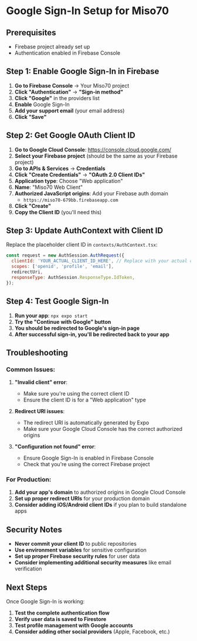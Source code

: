 # Google Sign-In Setup for Miso70

## Prerequisites
- Firebase project already set up
- Authentication enabled in Firebase Console

## Step 1: Enable Google Sign-In in Firebase

1. **Go to Firebase Console** → Your Miso70 project
2. **Click "Authentication"** → **"Sign-in method"**
3. **Click "Google"** in the providers list
4. **Enable** Google Sign-In
5. **Add your support email** (your email address)
6. **Click "Save"**

## Step 2: Get Google OAuth Client ID

1. **Go to Google Cloud Console**: https://console.cloud.google.com/
2. **Select your Firebase project** (should be the same as your Firebase project)
3. **Go to APIs & Services** → **Credentials**
4. **Click "Create Credentials"** → **"OAuth 2.0 Client IDs"**
5. **Application type**: Choose "Web application"
6. **Name**: "Miso70 Web Client"
7. **Authorized JavaScript origins**: Add your Firebase auth domain
   - `https://miso70-679bb.firebaseapp.com`
8. **Click "Create"**
9. **Copy the Client ID** (you'll need this)

## Step 3: Update AuthContext with Client ID

Replace the placeholder client ID in `contexts/AuthContext.tsx`:

```javascript
const request = new AuthSession.AuthRequest({
  clientId: 'YOUR_ACTUAL_CLIENT_ID_HERE', // Replace with your actual client ID
  scopes: ['openid', 'profile', 'email'],
  redirectUri,
  responseType: AuthSession.ResponseType.IdToken,
});
```

## Step 4: Test Google Sign-In

1. **Run your app**: `npx expo start`
2. **Try the "Continue with Google" button**
3. **You should be redirected to Google's sign-in page**
4. **After successful sign-in, you'll be redirected back to your app**

## Troubleshooting

### Common Issues:

1. **"Invalid client" error**:
   - Make sure you're using the correct client ID
   - Ensure the client ID is for a "Web application" type

2. **Redirect URI issues**:
   - The redirect URI is automatically generated by Expo
   - Make sure your Google Cloud Console has the correct authorized origins

3. **"Configuration not found" error**:
   - Ensure Google Sign-In is enabled in Firebase Console
   - Check that you're using the correct Firebase project

### For Production:

1. **Add your app's domain** to authorized origins in Google Cloud Console
2. **Set up proper redirect URIs** for your production domain
3. **Consider adding iOS/Android client IDs** if you plan to build standalone apps

## Security Notes

- **Never commit your client ID** to public repositories
- **Use environment variables** for sensitive configuration
- **Set up proper Firebase security rules** for user data
- **Consider implementing additional security measures** like email verification

## Next Steps

Once Google Sign-In is working:
1. **Test the complete authentication flow**
2. **Verify user data is saved to Firestore**
3. **Test profile management with Google accounts**
4. **Consider adding other social providers** (Apple, Facebook, etc.) 